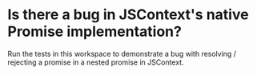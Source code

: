 # Is there a bug in JSContext's native Promise implementation? 

Run the tests in this workspace to demonstrate a bug with resolving / rejecting a promise in a nested promise in JSContext. 
